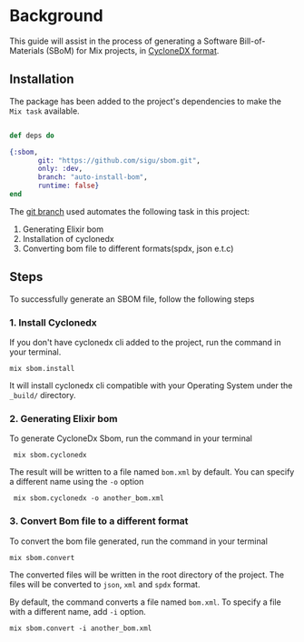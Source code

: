 # Background

This guide will assist in the process of generating a Software Bill-of-Materials (SBoM) for Mix projects, in [CycloneDX format](https://cyclonedx.org/).


## Installation

The package has been added to the project's dependencies to make the `Mix task` available.

```elixir

def deps do

{:sbom,
       git: "https://github.com/sigu/sbom.git",
       only: :dev,
       branch: "auto-install-bom",
       runtime: false}
end

```

The [git branch](https://github.com/sigu/sbom.git) used automates the following task in this project:

  1. Generating Elixir bom
  2. Installation of cyclonedx
  3. Converting bom file to different formats(spdx, json e.t.c)


  ## Steps

  To successfully generate an SBOM file, follow the following steps

  ### 1. Install Cyclonedx

  If you don't have cyclonedx cli added to the project, run the command in your terminal. 

  ```shell
  mix sbom.install

  ```
  It will install cyclonedx cli compatible with your Operating System under the `_build/` directory.

  ### 2. Generating Elixir bom

  To generate CycloneDx Sbom, run the command in your terminal

  ```shell
   mix sbom.cyclonedx
  ```

  The result will be written to a file named `bom.xml` by default. You can specify a different name using the `-o` option 

  ```shell
   mix sbom.cyclonedx -o another_bom.xml

   ```

   ### 3. Convert Bom file to a different format

   To convert the bom file generated, run the command in your terminal

   ```shell
   mix sbom.convert

   ```

   The converted files will be written in the root directory of the project. The files will be converted to `json`, `xml` and `spdx` format.

   By default, the command converts a file named `bom.xml`. To specify a file with a different name, add `-i` option.

   ```shell
   mix sbom.convert -i another_bom.xml
   
   ```
